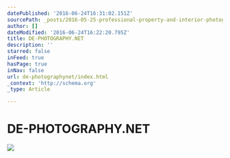 ```yaml
---
datePublished: '2016-06-24T16:31:02.151Z'
sourcePath: _posts/2016-05-25-professional-property-and-interior-photography.md
author: []
dateModified: '2016-06-24T16:22:20.795Z'
title: DE-PHOTOGRAPHY.NET
description: ''
starred: false
inFeed: true
hasPage: true
inNav: false
url: de-photographynet/index.html
_context: 'http://schema.org'
_type: Article

---
```

# DE-PHOTOGRAPHY.NET
![](https://s3-us-west-2.amazonaws.com/the-grid-img/p/1a314f11be5a143a5bae684892ae0200527e6ffc.jpg)